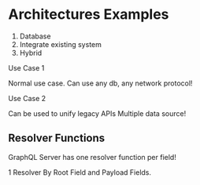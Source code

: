 # Architectures Examples

1. Database
2. Integrate existing system
3. Hybrid


Use Case 1

Normal use case.
Can use any db, any network protocol!

Use Case 2

Can be used to unify legacy APIs
Multiple data source!

## Resolver Functions


GraphQL Server has one resolver function per field!

1 Resolver By Root Field and Payload Fields.

